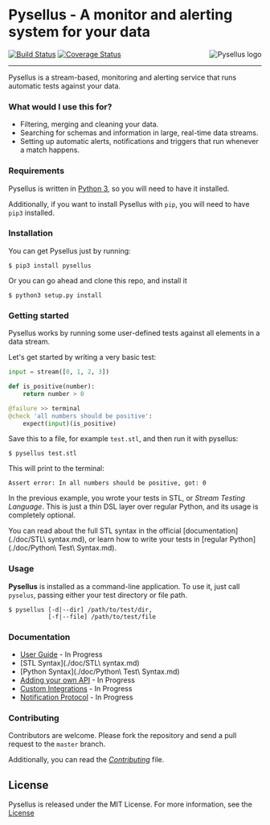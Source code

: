 # Pysellus - A monitor and alerting system for your data

<img src="https://dl.dropboxusercontent.com/u/29178650/logo.png" alt="Pysellus logo" align="right"/>

[![Build Status](https://travis-ci.org/Pysellus/pysellus.svg)](https://travis-ci.org/Pysellus/pysellus)
[![Coverage Status](https://coveralls.io/repos/Pysellus/pysellus/badge.svg?branch=master&service=github)](https://coveralls.io/github/Pysellus/pysellus?branch=master)

---

Pysellus is a stream-based, monitoring and alerting service that runs automatic tests against your data.

### What would I use this for?

- Filtering, merging and cleaning your data.
- Searching for schemas and information in large, real-time data streams.
- Setting up automatic alerts, notifications and triggers that run whenever a match happens.

### Requirements

Pysellus is written in [Python 3](https://www.python.org/downloads/release/python-343/), so you will need to have it installed.

Additionally, if you want to install Pysellus with `pip`, you will need to have `pip3` installed.

### Installation

You can get Pysellus just by running:

```
$ pip3 install pysellus
```

Or you can go ahead and clone this repo, and install it

```
$ python3 setup.py install
```

### Getting started

Pysellus works by running some user-defined tests against all elements in a data stream.

Let's get started by writing a very basic test:

```python
input = stream([0, 1, 2, 3])

def is_positive(number):
    return number > 0

@failure >> terminal
@check 'all numbers should be positive':
    expect(input)(is_positive)
```

Save this to a file, for example `test.stl`, and then run it with pysellus:

```
$ pysellus test.stl
```

This will print to the terminal:

```
Assert error: In all numbers should be positive, got: 0
```

In the previous example, you wrote your tests in STL, or _Stream Testing Language_. This is just a thin DSL layer over regular Python, and its usage is completely optional.

You can read about the full STL syntax in the official [documentation](./doc/STL\ syntax.md), or learn how to write your tests in [regular Python](./doc/Python\ Test\ Syntax.md).

### Usage

**Pysellus** is installed as a command-line application. To use it, just call `pyselus`, passing either your test directory or file path.

```
$ pysellus [-d|--dir] /path/to/test/dir,
           [-f|--file] /path/to/test/file
```

### Documentation

- [User Guide](.) - In Progress
- [STL Syntax](./doc/STL\ syntax.md)
- [Python Syntax](./doc/Python\ Test\ Syntax.md)
- [Adding your own API](.) - In Progress
- [Custom Integrations](.) - In Progress
- [Notification Protocol](.) - In Progress

### Contributing

Contributors are welcome. Please fork the repository and send a pull request to the `master` branch.

Additionally, you can read the [*Contributing*](./CONTRIBUTING.md) file.

## License

Pysellus is released under the MIT License. For more information, see the [License](./LICENSE)
